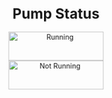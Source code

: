<div class="spacers"> </div>
<div align="center"><h1>Pump Status</h1></div>
<div class="spacers"> </div>
<div align="center">
<div class="status_active"><img width="190px" height="58px" src="https://img.shields.io/badge/%F0%9F%9F%A2_Running-20232A.svg?style=for-the-badge" alt="Running"/></div>
<div class="status_inactive"><img width="190px" height="58px" src="https://img.shields.io/badge/%F0%9F%94%B4_Not_Running-20232A.svg?style=for-the-badge" alt="Not Running"/></div>
</div>
